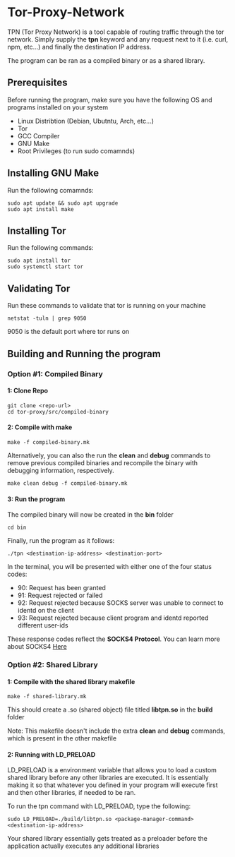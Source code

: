 # Tor-Proxy-Network

TPN (Tor Proxy Network) is a tool capable of routing traffic through the tor network. Simply supply the __tpn__ keyword and any request next to it (i.e. curl, npm, etc...) and finally the destination IP address.

The program can be ran as a compiled binary or as a shared library. 

## Prerequisites

Before running the program, make sure you have the following OS and programs installed on your system

- Linux Distribtion (Debian, Ubutntu, Arch, etc...)
- Tor 
- GCC Compiler
- GNU Make
- Root Privileges (to run sudo comamnds)

## Installing GNU Make

Run the following comamnds:

```
sudo apt update && sudo apt upgrade
sudo apt install make 
```

## Installing Tor

Run the following commands:

```
sudo apt install tor
sudo systemctl start tor 
```

## Validating Tor

Run these commands to validate that tor is running on your machine 

```
netstat -tuln | grep 9050
```

9050 is the default port where tor runs on 

## Building and Running the program

### Option #1: Compiled Binary 

#### 1: Clone Repo

```
git clone <repo-url>
cd tor-proxy/src/compiled-binary
```

#### 2: Compile with make 

```
make -f compiled-binary.mk
```

Alternatively, you can also the run the __clean__ and __debug__ commands to remove previous compiled binaries and recompile the binary with debugging information, respectively. 


``` 
make clean debug -f compiled-binary.mk
```

#### 3: Run the program

The compiled binary will now be created in the __bin__ folder 

```
cd bin
```

Finally, run the program as it follows:

```
./tpn <destination-ip-address> <destination-port>
```

In the terminal, you will be presented with either one of the four status codes:
- 90: Request has been granted
- 91: Request rejected or failed  
- 92: Request rejected because SOCKS server was unable to connect to identd on the client 
- 93: Request rejected because client program and identd reported different user-ids

These response codes reflect the __SOCKS4 Protocol__. You can learn more about SOCKS4 [Here](https://www.openssh.com/txt/socks4.protocol)


### Option #2: Shared Library 

#### 1: Compile with the shared library makefile 

```
make -f shared-library.mk
```

This should create a .so (shared object) file titled __libtpn.so__ in the __build__ folder 

Note: This makefile doesn't include the extra __clean__ and __debug__ commands, which is present in the other makefile 

#### 2: Running with LD_PRELOAD

LD_PRELOAD is a environment variable that allows you to load a custom shared library before any other libraries are executed. It is essentially making it so that
whatever you defined in your program will execute first and then other libraries, if needed to be ran. 

To run the tpn command with LD_PRELOAD, type the following:

```
sudo LD_PRELOAD=./build/libtpn.so <package-manager-command> <destination-ip-address>
```

Your shared library essentially gets treated as a preloader before the application actually executes any additional libraries





